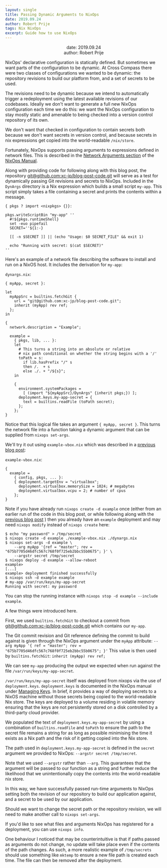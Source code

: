 ```yaml
---
layout: single
title: Passing Dynamic Arguments to NixOps
date: 2019.09.24
author: Robert Prije
tags: Nix NixOps
excerpt: Guide how to use NixOps
---
```


<p align="center">
date: 2019.09.24<br>
author: Robert Prije
</p>

NixOps' declarative configuration is statically defined. But sometimes we want
parts of the configuration to be dynamic. At Cross Compass there were two
classes of configurations we wanted to be dynamic: the repository revisions to
build our platform from, and a set of secrets to be used.

The revisions need to be dynamic because we intend to automatically trigger
a redeployment using the latest available revisions of our codebases. Ideally
we don't want to generate a full new NixOps configuration each time we do this:
we want the NixOps configuration to stay mostly static and amenable to being
checked into a version control repository of its own.

We don't want that checked in configuration to contain secrets both because we
don't want secrets in version control, and because secrets in
nix expressions get copied into the world-readable `/nix/store`.

Fortunately, NixOps supports passing arguments to expressions defined in
network files. This is described in the
[Network Arguments section](https://nixos.org/nixops/manual/#idm140737322350416)
of the [NixOps Manual](https://nixos.org/nixops/manual/).

Along with providing code for following along with this blog post, the repository
[git@github.com:xc-jp/blog-post-code.git](https://github.com/xc-jp/blog-post-code)
will serve as a test for dynamically passing Git revisions and secrets to
NixOps. Included in the `DynArgs` directory is a Nix expression which builds a
small script `my-app`. This script simply takes a file containing a secret and
prints the contents within a message.

```
{ pkgs ? import <nixpkgs> {}}:

pkgs.writeScriptBin "my-app" ''
  #!${pkgs.runtimeShell}
  set -euo pipefail
  SECRET=''${1:-}

  [[ -n $SECRET ]] || (echo "Usage: $0 SECRET_FILE" && exit 1)

  echo "Running with secret: $(cat $SECRET)"
''
```

Here's an example of a network file describing the software to install and
run on a NixOS host. It includes the derivation for `my-app`:

`dynargs.nix`:
```
{ myApp, secret }:

let
  myAppSrc = builtins.fetchGit {
    url = "git@github.com:xc-jp/blog-post-code.git";
    inherit (myApp) rev ref;
  };
in

{
  network.description = "Example";

  example =
    { pkgs, lib, ... }:
    let
      # This turns a string into an absolute or relative
      # nix path conditional on whether the string begins with a '/'
      toPath = s:
        if lib.hasPrefix "/" s
        then /.  + s
        else ./. + "/${s}";
    in

    {
      environment.systemPackages =
        [ (import "${myAppSrc}/DynArgs" {inherit pkgs;}) ];
      deployment.keys.my-app-secret = {
        text = builtins.readFile (toPath secret);
      };
    };
}
```

Notice that this logical file takes an argument `{ myApp, secret }`.
This turns the network file into a function taking a dynamic argument that
can be supplied from `nixops set-args`.

We'll try it out using `example-vbox.nix` which was described in a
[previous blog post](http://cross-magazine.sub.jp/magazine/2019/08/29/fixing-nixpkgs-in-nixops/):

`example-vbox.nix`:
```
{
  example =
    { config, pkgs, ... }:
    { deployment.targetEnv = "virtualbox";
      deployment.virtualbox.memorySize = 1024; # megabytes
      deployment.virtualbox.vcpu = 2; # number of cpus
    };
}
```

Note if you have already run `nixops create -d example` once (either from an
earlier run of the code in this blog post, or while following along with the
[previous blog post](http://cross-magazine.sub.jp/magazine/2019/08/29/fixing-nixpkgs-in-nixops/)
) then you already have an `example` deployment and may need `nixops modify`
instead of `nixops create` here:

```
$ echo "my password" > /tmp/secret
$ nixops create -d example ./example-vbox.nix ./dynargs.nix
$ nixops set-args -d example \
    --arg myApp '{ref = "master"; rev = "675b7705d46dfc567c768f0f725eb2bbc55b0675"; }' \
    --argstr secret /tmp/secret
$ nixops deploy -d example --allow-reboot
example>
[...]
example> deployment finished successfully
$ nixops ssh -d example example
# my-app /var/run/keys/my-app-secret
Running with secret: my password
```

You can stop the running instance with
`nixops stop -d example --include example`.

A few things were introduced here.

First, we used `builtins.fetchGit` to checkout a commit from
[git@github.com:xc-jp/blog-post-code.git](https://github.com/xc-jp/blog-post-code)
which contains our `my-app`.

The Git commit revision and Git reference defining the commit to build against
is given through the NixOps argument under the `myApp` attribute:
`--arg myApp '{ ref = "master"; rev = "675b7705d46dfc567c768f0f725eb2bbc55b0675"; }'`
This value is then used by `builtins.fetchGit`: `inherit (myApp) rev ref;`

We can see `my-app` producing the output we expected when run against the
file `/var/run/keys/my-app-secret`.

`/var/run/keys/my-app-secret` itself was deployed from nixops via the
use of `deployment.keys`. `deployment.keys` is documented in the
NixOps manual under
[Managing Keys](https://nixos.org/nixops/manual/#idm140737322342384). In
brief, it provides a way of deploying secrets to a NixOS machine without those
secrets being copied to the world-readable Nix store. The keys are deployed
to a volume residing in volatile memory ensuring that the keys are not
persistently stored on a disk controlled by a third-party cloud provider.

We populated the text of `deployment.keys.my-app-secret` by using
a combination of `builtins.readFile` and `toPath` to ensure the
path to the secret file remains a string for as long as possible
minimising the time it exists as a Nix path and the risk of it getting copied
into the Nix store.

The path used in `deployment.keys.my-app-secret` is defined in the
`secret` argument we provided to NixOps: `--argstr secret /tmp/secret`.

Note that we used `--argstr` rather than `--arg`. This guarantees that the
argument will be passed to our function as a string and further reduce the
likelihood that we unintentionally copy the contents into the world-readable
nix store.

In this way, we have successfully passed run-time arguments to NixOps
setting both the revision of our repository to build our application against,
and a secret to be used by our application.

Should we want to change the secret path or the repository revision, we will
need to make another call to `nixops set-args`.

If you'd like to see what files and arguments NixOps has registered for a
deployment, you can use `nixops info`.

One behaviour I noticed that may be counterintuitive is that if paths
passed as arguments do not change, no update will take place even if the
contents of the path changes. As such, a more realistic example of
`/tmp/secrets` should use something like `mktemp` to ensure a new file path
is created each time. The file can then be removed after the deployment.
